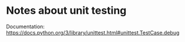 # Notes about unit testing

Documentation: https://docs.python.org/3/library/unittest.html#unittest.TestCase.debug